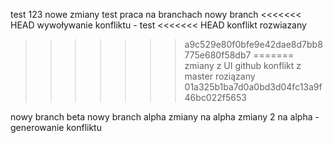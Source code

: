 test 123
nowe zmiany test
praca na branchach
nowy branch
<<<<<<< HEAD
wywoływanie konfliktu - test
<<<<<<< HEAD
konflikt rozwiazany
>>>>>>> a9c529e80f0bfe9e42dae8d7bb8775e680f58db7
=======
zmiany z UI github
konflikt z master roziązany
>>>>>>> 01a325b1ba7d0a0bd3d04fc13a9f46bc022f5653

nowy branch beta
nowy branch alpha
zmiany na alpha
zmiany 2 na alpha - generowanie konfliktu
